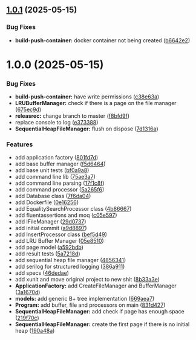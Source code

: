 ## [1.0.1](https://github.com/talDoFlemis/YggdrasilVinum/compare/v1.0.0...v1.0.1) (2025-05-15)


### Bug Fixes

* **build-push-container:** docker container not being created ([b6642e2](https://github.com/talDoFlemis/YggdrasilVinum/commit/b6642e2db52b95a9d8132ce602099b0a13a22ec0))

# 1.0.0 (2025-05-15)


### Bug Fixes

* **build-push-container:** have write permissions ([c38e63a](https://github.com/talDoFlemis/YggdrasilVinum/commit/c38e63af0277d0250296fe8e51fc61ad60e28e35))
* **LRUBufferManager:** check if there is a page on the file manager ([675ec9d](https://github.com/talDoFlemis/YggdrasilVinum/commit/675ec9d14ac982bfebb756b29b994a74da49ae40))
* **releasrec:** change branch to master ([f8bfd9f](https://github.com/talDoFlemis/YggdrasilVinum/commit/f8bfd9fa7ceddde7714550430116964374845adc))
* replace console to log ([e373388](https://github.com/talDoFlemis/YggdrasilVinum/commit/e37338849603384439344a56bbf7639f8ef839bb))
* **SequentialHeapFileManager:** flush on dispose ([7d1316a](https://github.com/talDoFlemis/YggdrasilVinum/commit/7d1316aa297746d019f3f3dd64c25bcf6244940f))


### Features

* add application factory ([801fd7d](https://github.com/talDoFlemis/YggdrasilVinum/commit/801fd7d0b5d17758c899c3f3f235cf8222d3e942))
* add base buffer manager ([f5d6464](https://github.com/talDoFlemis/YggdrasilVinum/commit/f5d64646e67d2efa5d7a309edfed6000a6ca5dfc))
* add base unit tests ([bf0a9a8](https://github.com/talDoFlemis/YggdrasilVinum/commit/bf0a9a880ddd83cc58179f22b781e0584fb0c9e9))
* add command line lib ([75ae3a7](https://github.com/talDoFlemis/YggdrasilVinum/commit/75ae3a75288c8e13dcee34ef3ccf4f984af7e200))
* add command line parsing ([17f1c8f](https://github.com/talDoFlemis/YggdrasilVinum/commit/17f1c8f5616b5f234b2775663d34191adb205dad))
* add command processor ([5a265f6](https://github.com/talDoFlemis/YggdrasilVinum/commit/5a265f6b35b23424ea0be90cb8757f4c0afb019f))
* add Database class ([7f6da04](https://github.com/talDoFlemis/YggdrasilVinum/commit/7f6da04cf692446d0bcc45ff13f59237abc72713))
* add Dockerfile ([0e16256](https://github.com/talDoFlemis/YggdrasilVinum/commit/0e1625630351fd5856df17351be1a1d52acbfb41))
* add EqualitySearchProcessor class ([4b86667](https://github.com/talDoFlemis/YggdrasilVinum/commit/4b866677571ed3dee2c55c6989300872a8d551d9))
* add fluentassertions and moq ([c05e597](https://github.com/talDoFlemis/YggdrasilVinum/commit/c05e597e61e9875e5755788223101811edab17c8))
* add IFileManager ([29d0737](https://github.com/talDoFlemis/YggdrasilVinum/commit/29d0737cf0f93f9c8cafa73bacdab4aa5023422d))
* add initial commit ([a9d8897](https://github.com/talDoFlemis/YggdrasilVinum/commit/a9d88977c2a191e2f0fcc61ff7d16fd7c8a14a3e))
* add InsertProcessor class ([bef5d49](https://github.com/talDoFlemis/YggdrasilVinum/commit/bef5d49a33fc633d7ca12b992d8a90288eb05339))
* add LRU Buffer Manager ([05e8510](https://github.com/talDoFlemis/YggdrasilVinum/commit/05e8510be7f8323b122104ecfc31853c74f7afd8))
* add page model ([a592bdb](https://github.com/talDoFlemis/YggdrasilVinum/commit/a592bdb7cd73bd4963d6e560a7be9b13548078f4))
* add result tests ([5a7218d](https://github.com/talDoFlemis/YggdrasilVinum/commit/5a7218d6d07b8622b0c04b68eb7a336eca33baaf))
* add sequential heap file manager ([4856341](https://github.com/talDoFlemis/YggdrasilVinum/commit/4856341370057f904142090192c1d314fc665b4f))
* add serilog for structured logging ([386a911](https://github.com/talDoFlemis/YggdrasilVinum/commit/386a911caa76216ba384c066c49018191d961995))
* add specs ([46dedae](https://github.com/talDoFlemis/YggdrasilVinum/commit/46dedae1610bdaf5d412dae99015fbfcdbc142c1))
* add xunit and move original project to new shit ([8b33a3e](https://github.com/talDoFlemis/YggdrasilVinum/commit/8b33a3ec0be7f0bf4138a4862ce92c275ad26ad9))
* **ApplicationFactory:** add CreateFileManager and BufferManager ([3a1670d](https://github.com/talDoFlemis/YggdrasilVinum/commit/3a1670dd86d92106dc4fe5155d993a179b8dbd0b))
* **models:** add generic B+ tree implementation ([669aea7](https://github.com/talDoFlemis/YggdrasilVinum/commit/669aea7ec1dca859b84d832b9106b65eb4e3279e))
* **Program:** add buffer, file and processors on main ([831d427](https://github.com/talDoFlemis/YggdrasilVinum/commit/831d427e332c8f555930a125ab3776fa83522cf1))
* **SequentialHeapFileManager:** add check if page has enough space ([219f70c](https://github.com/talDoFlemis/YggdrasilVinum/commit/219f70c97f495f78bea74a44f5c5f852b249bf2a))
* **SequentialHeapFileManager:** create the first page if there is no initial heap ([190a48a](https://github.com/talDoFlemis/YggdrasilVinum/commit/190a48af33a9ba15b02d7844b0e9bd3566fc558f))
